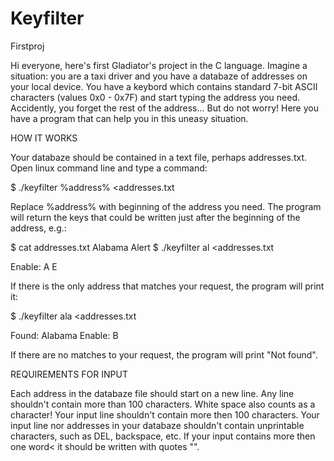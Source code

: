 # Keyfilter
Firstproj

Hi everyone, here's first Gladiator's project in the C language.
Imagine a situation: you are a taxi driver and you have a databaze of addresses on your local device.
You have a keybord which contains standard 7-bit ASCII characters (values 0x0 - 0x7F) and start typing the address you need.
Accidently, you forget the rest of the address... But do not worry! Here you have a program that can help you in this uneasy situation.

HOW IT WORKS

Your databaze should be contained in a text file, perhaps addresses.txt. Open linux command line and type a command:

$ ./keyfilter %address% <addresses.txt

Replace %address% with beginning of the address you need. 
The program will return the keys that could be written just after the beginning of the address, e.g.:

$ cat addresses.txt
Alabama
Alert
$ ./keyfilter al <addresses.txt

Enable: A E

If there is the only address that matches your request, the program will print it:

$ ./keyfilter ala <addresses.txt

Found: Alabama
Enable: B

If there are no matches to your request, the program will print "Not found".

REQUIREMENTS FOR INPUT

Each address in the databaze file should start on a new line.
Any line shouldn't contain more than 100 characters. White space also counts as a character!
Your input line shouldn't contain more then 100 characters.
Your input line nor addresses in your databaze shouldn't contain unprintable characters, such as DEL, backspace, etc.
If your input contains more then one word< it should be written with quotes "".


